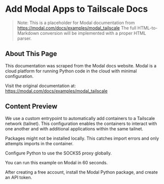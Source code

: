 # Add Modal Apps to Tailscale Docs

> Note: This is a placeholder for Modal documentation from https://modal.com/docs/examples/modal_tailscale
> The full HTML-to-Markdown conversion will be implemented with a proper HTML parser.

## About This Page

This documentation was scraped from the Modal docs website. Modal is a cloud platform for running Python code in the cloud with minimal configuration.

Visit the original documentation at: https://modal.com/docs/examples/modal_tailscale

## Content Preview

We use a custom entrypoint to automatically add containers to a Tailscale network (tailnet).
This configuration enables the containers to interact with one another and with
additional applications within the same tailnet.

Packages might not be installed locally. This catches import errors and
only attempts imports in the container.

Configure Python to use the SOCKS5 proxy globally.

You can run this example on Modal in 60 seconds.

After creating a free account, install the Modal Python package, and
      create an API token.

